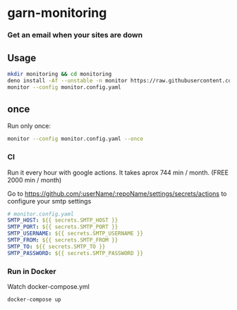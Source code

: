 # garn-monitoring
### Get an email when your sites are down


## Usage

```sh
mkdir monitoring && cd monitoring
deno install -Af --unstable -n monitor https://raw.githubusercontent.com/jupegarnica/garn-monitoring/master/app.ts
monitor --config monitor.config.yaml
```

## once


Run only once:

```sh
monitor --config monitor.config.yaml --once
```

### CI

Run it every hour with google actions. It takes aprox 744 min / month.  (FREE 2000 min / month)

Go to https://github.com/:userName/:repoName/settings/secrets/actions to configure your smtp settings

```yml
# monitor.config.yaml
SMTP_HOST: ${{ secrets.SMTP_HOST }}
SMTP_PORT: ${{ secrets.SMTP_PORT }}
SMTP_USERNAME: ${{ secrets.SMTP_USERNAME }}
SMTP_FROM: ${{ secrets.SMTP_FROM }}
SMTP_TO: ${{ secrets.SMTP_TO }}
SMTP_PASSWORD: ${{ secrets.SMTP_PASSWORD }}

```


### Run in Docker

Watch docker-compose.yml

```sh
docker-compose up
```
